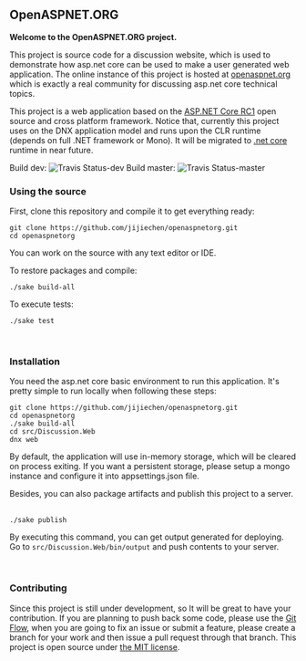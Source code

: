 OpenASPNET.ORG
----------------------

**Welcome to the OpenASPNET.ORG project.**

This project is source code for a discussion website, which is used to demonstrate how asp.net core can be used to make a user generated web application. The online instance of this project is hosted at [openaspnet.org](http://openaspnet.org) which is exactly a real community for discussing asp.net core technical topics.

This project is a web application based on the [ASP.NET Core RC1](https://github.com/aspnet/Home/tree/v1.0.0-rc1-update1) open source and cross platform framework. Notice that, currently this project uses on the DNX application model and runs upon the CLR runtime (depends on full .NET framework or Mono). It will be migrated to [.net core](https://dotnet.github.io/) runtime in near future.

Build dev:  ![Travis Status-dev](https://travis-ci.org/jijiechen/openaspnetorg.svg?branch=dev)
Build master: ![Travis Status-master](https://travis-ci.org/jijiechen/openaspnetorg.svg?branch=master)

### Using the source

First, clone this repository and compile it to get everything ready:

``` 
git clone https://github.com/jijiechen/openaspnetorg.git
cd openaspnetorg
```

You can work on the source with any text editor or IDE.

To restore packages and compile:

``` 
./sake build-all
```

To execute tests:

``` 
./sake test
```

&nbsp;

### Installation

You need the asp.net core basic environment to run this application. It's pretty simple to run locally when following these steps:

``` 
git clone https://github.com/jijiechen/openaspnetorg.git
cd openaspnetorg
./sake build-all
cd src/Discussion.Web
dnx web
```

By default, the application will use in-memory storage, which will be cleared on process exiting. If you want a persistent storage, please setup a mongo instance and configure it into appsettings.json file.

Besides, you can also package artifacts and publish this project to a server. &nbsp;

``` 
./sake publish
```

By executing this command, you can get output generated for deploying. Go to `src/Discussion.Web/bin/output` and push contents to your server.

&nbsp;

### Contributing

Since this project is still under development, so It will be great to have your contribution. 
If you are planning to push back some code, please use the [Git Flow](http://nvie.com/posts/a-successful-git-branching-model/), when you are going to fix an issue or submit a feature, please create a branch for your work and then issue a pull request through that branch.
This project is open source under [the MIT license](https://opensource.org/licenses/MIT).

&nbsp;

&nbsp;